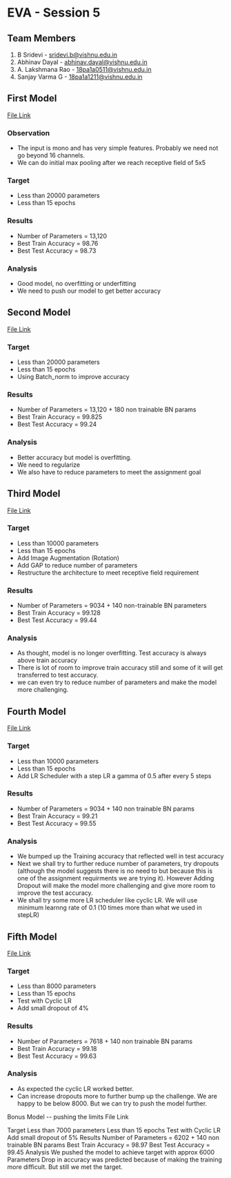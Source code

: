 # EVA - Session 5



## Team Members
1. B Sridevi  - sridevi.b@vishnu.edu.in
2. Abhinav Dayal - abhinav.dayal@vishnu.edu.in
3. A. Lakshmana Rao - 18pa1a0511@vishnu.edu.in
3. Sanjay Varma G - 18pa1a1211@vishnu.edu.in

## First Model 
[File Link](https://github.com/sridevibonthu/EVA/blob/master/S5/EVA4_S5_01.ipynb)

### Observation
* The input is mono and has very simple features. Probably we need not go beyond 16 channels.
* We can do initial max pooling after we reach receptive field of 5x5
### Target
* Less than 20000 parameters
* Less than 15 epochs
### Results
* Number of Parameters = 13,120
* Best Train Accuracy = 98.76
* Best Test Accuracy = 98.73
### Analysis
* Good model, no overfitting or underfitting
* We need to push our model to get better accuracy


## Second Model
[File Link](https://github.com/sridevibonthu/EVA/blob/master/S5/EVA4_S5_02.ipynb)

### Target
* Less than 20000 parameters
* Less than 15 epochs
* Using Batch_norm to improve accuracy
### Results
* Number of Parameters = 13,120 + 180 non trainable BN params
* Best Train Accuracy = 99.825
* Best Test Accuracy = 99.24
### Analysis
* Better accuracy but model is overfitting.
* We need to regularize
* We also have to reduce parameters to meet the assignment goal

## Third Model
[File Link](https://github.com/sridevibonthu/EVA/blob/master/S5/EVA4_S5_03.ipynb)

### Target
* Less than 10000 parameters
* Less than 15 epochs
* Add Image Augmentation (Rotation)
* Add GAP to reduce number of parameters
* Restructure the architecture to meet receptive field requirement
### Results
* Number of Parameters = 9034 + 140 non-trainable BN parameters
* Best Train Accuracy = 99.128
* Best Test Accuracy = 99.44
### Analysis
* As thought, model is no longer overfitting. Test accuracy is always above train accuracy
* There is lot of room to improve train accuracy still and some of it will get transferred to test accuracy.
* we can even try to reduce number of parameters and make the model more challenging.

## Fourth Model
[File Link](https://github.com/sridevibonthu/EVA/blob/master/S5/EVA4_S5_04.ipynb)

### Target
* Less than 10000 parameters
* Less than 15 epochs
* Add LR Scheduler with a step LR a gamma of 0.5 after every 5 steps
### Results
* Number of Parameters = 9034 + 140 non trainable BN params
* Best Train Accuracy = 99.21
* Best Test Accuracy = 99.55
### Analysis
* We bumped up the Training accuracy that reflected well in test accuracy
* Next we shall try to further reduce number of parameters, try dropouts (although the model suggests there is no need to but because this is one of the assignment requirments we are trying it). However Adding Dropout will make the model more challenging and give more room to improve the test accuracy.
* We shall try some more LR scheduler like cyclic LR. We will use minimum learnng rate of 0.1 (10 times more than what we used in stepLR)

## Fifth Model
[File Link](https://github.com/sridevibonthu/EVA/blob/master/S5/EVA4_S5_05.ipynb)

### Target
* Less than 8000 parameters
* Less than 15 epochs
* Test with Cyclic LR
* Add small dropout of 4%
### Results
* Number of Parameters = 7618 + 140 non trainable BN params
* Best Train Accuracy = 99.18
* Best Test Accuracy = 99.63
### Analysis
* As expected the cyclic LR worked better.
* Can increase dropouts more to further bump up the challenge. We are happy to be below 8000. But we can try to push the model further.

Bonus Model -- pushing the limits
File Link

Target
Less than 7000 parameters
Less than 15 epochs
Test with Cyclic LR
Add small dropout of 5%
Results
Number of Parameters = 6202 + 140 non trainable BN params
Best Train Accuracy = 98.97
Best Test Accuracy = 99.45
Analysis
We pushed the model to achieve target with approx 6000 Parameters
Drop in accuracy was predicted because of making the training more difficult. But still we met the target.
